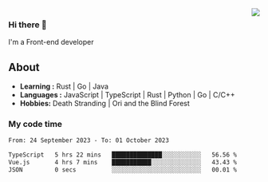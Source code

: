<img align='right' src="https://github-readme-stats.vercel.app/api?username=strugglebak&show_icons=true">

### Hi there 👋

I'm a Front-end developer

## About

-  **Learning :** Rust | Go | Java
-  **Languages :** JavaScript | TypeScript | Rust | Python | Go | C/C++
-  **Hobbies:** Death Stranding | Ori and the Blind Forest

### My code time

<!--START_SECTION:waka-->

```txt
From: 24 September 2023 - To: 01 October 2023

TypeScript   5 hrs 22 mins   ██████████████░░░░░░░░░░░   56.56 %
Vue.js       4 hrs 7 mins    ███████████░░░░░░░░░░░░░░   43.43 %
JSON         0 secs          ░░░░░░░░░░░░░░░░░░░░░░░░░   00.01 %
```

<!--END_SECTION:waka-->

